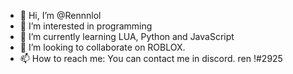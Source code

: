 - 👋 Hi, I’m @Rennnlol
- 👀 I’m interested in programming
- 🌱 I’m currently learning LUA, Python and JavaScript
- 💞️ I’m looking to collaborate on ROBLOX.
- 📫 How to reach me: You can contact me in discord. ren !#2925

<!---
Rennnlol/Rennnlol is a ✨ special ✨ repository because its `README.md` (this file) appears on your GitHub profile.
You can click the Preview link to take a look at your changes.
--->
